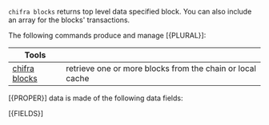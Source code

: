 <!-- markdownlint-disable MD033 MD036 MD041 -->
`chifra blocks` returns top level data specified block. You can also include
an array for the blocks' transactions.

The following commands produce and manage [{PLURAL}]:

| Tools                                                  |                                                           |
| ------------------------------------------------------ | --------------------------------------------------------- |
| [chifra blocks](/docs/chifra/chaindata/#chifra-blocks) | retrieve one or more blocks from the chain or local cache |

[{PROPER}] data is made of the following data fields:

[{FIELDS}]
